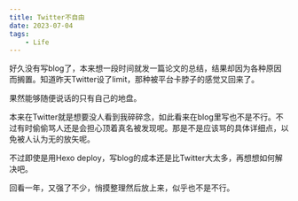 ```yaml
---
title: Twitter不自由
date: 2023-07-04
tags:
    - Life
---
```


好久没有写blog了，本来想一段时间就发一篇论文的总结，结果却因为各种原因而搁置。知道昨天Twitter设了limit，那种被平台卡脖子的感觉又回来了。

果然能够随便说话的只有自己的地盘。

本来在Twitter就是想要没人看到我碎碎念，如此看来在blog里写也不是不行。不过有时偷偷骂人还是会担心顶着真名被发现呢。那是不是应该骂的具体详细点，以免被人认为无的放矢呢。

不过即使是用Hexo deploy，写blog的成本还是比Twitter大太多，再想想如何解决吧。

回看一年，又强了不少，悄摸整理然后放上来，似乎也不是不行。